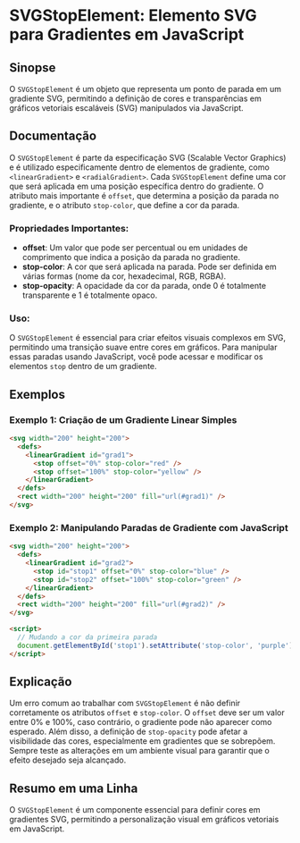 <!--
Meta Description: # SVGStopElement: Elemento SVG para Gradientes em JavaScript ## Sinopse O `SVGStopElement` é um objeto que representa um ponto de parada em um gradien...
Meta Keywords: stop, svg, que, gradiente, offset
-->

# SVGStopElement: Elemento SVG para Gradientes em JavaScript

## Sinopse
O `SVGStopElement` é um objeto que representa um ponto de parada em um gradiente SVG, permitindo a definição de cores e transparências em gráficos vetoriais escaláveis (SVG) manipulados via JavaScript.

## Documentação
O `SVGStopElement` é parte da especificação SVG (Scalable Vector Graphics) e é utilizado especificamente dentro de elementos de gradiente, como `<linearGradient>` e `<radialGradient>`. Cada `SVGStopElement` define uma cor que será aplicada em uma posição específica dentro do gradiente. O atributo mais importante é `offset`, que determina a posição da parada no gradiente, e o atributo `stop-color`, que define a cor da parada.

### Propriedades Importantes:
- **offset**: Um valor que pode ser percentual ou em unidades de comprimento que indica a posição da parada no gradiente.
- **stop-color**: A cor que será aplicada na parada. Pode ser definida em várias formas (nome da cor, hexadecimal, RGB, RGBA).
- **stop-opacity**: A opacidade da cor da parada, onde 0 é totalmente transparente e 1 é totalmente opaco.

### Uso:
O `SVGStopElement` é essencial para criar efeitos visuais complexos em SVG, permitindo uma transição suave entre cores em gráficos. Para manipular essas paradas usando JavaScript, você pode acessar e modificar os elementos `stop` dentro de um gradiente.

## Exemplos

### Exemplo 1: Criação de um Gradiente Linear Simples
```html
<svg width="200" height="200">
  <defs>
    <linearGradient id="grad1">
      <stop offset="0%" stop-color="red" />
      <stop offset="100%" stop-color="yellow" />
    </linearGradient>
  </defs>
  <rect width="200" height="200" fill="url(#grad1)" />
</svg>
```

### Exemplo 2: Manipulando Paradas de Gradiente com JavaScript
```html
<svg width="200" height="200">
  <defs>
    <linearGradient id="grad2">
      <stop id="stop1" offset="0%" stop-color="blue" />
      <stop id="stop2" offset="100%" stop-color="green" />
    </linearGradient>
  </defs>
  <rect width="200" height="200" fill="url(#grad2)" />
</svg>

<script>
  // Mudando a cor da primeira parada
  document.getElementById('stop1').setAttribute('stop-color', 'purple');
</script>
```

## Explicação
Um erro comum ao trabalhar com `SVGStopElement` é não definir corretamente os atributos `offset` e `stop-color`. O `offset` deve ser um valor entre 0% e 100%, caso contrário, o gradiente pode não aparecer como esperado. Além disso, a definição de `stop-opacity` pode afetar a visibilidade das cores, especialmente em gradientes que se sobrepõem. Sempre teste as alterações em um ambiente visual para garantir que o efeito desejado seja alcançado.

## Resumo em uma Linha
O `SVGStopElement` é um componente essencial para definir cores em gradientes SVG, permitindo a personalização visual em gráficos vetoriais em JavaScript.